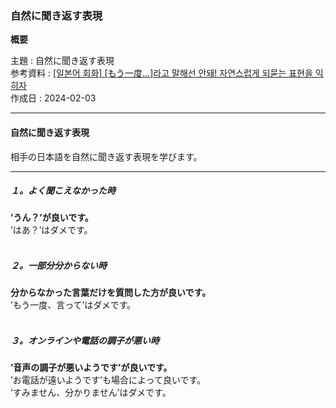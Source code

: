 ### 自然に聞き返す表現

**概要**

主題 : 自然に聞き返す表現<br>
参考資料 : [[일본어 회화] [もう一度…]라고 말해선 안돼! 자연스럽게 되묻는 표현을 익히자](https://youtu.be/b-x_EIPVhJE?si=6q0SEeu_ywcrU7jr)<br>
作成日 : 2024-02-03<br>

---

#### 自然に聞き返す表現

相手の日本語を自然に聞き返す表現を学びます。<br>

---

##### １。よく聞こえなかった時

**’うん？’が良いです。**<br>
’はあ？’はダメです。<br><br>

##### ２。一部分分からない時

**分からなかった言葉だけを質問した方が良いです。**<br>
’もう一度、言って’はダメです。<br><br>

##### ３。オンラインや電話の調子が悪い時

**’音声の調子が悪いようです’が良いです。**<br>
’お電話が遠いようです’も場合によって良いです。<br>
’すみません、分かりません’はダメです。
